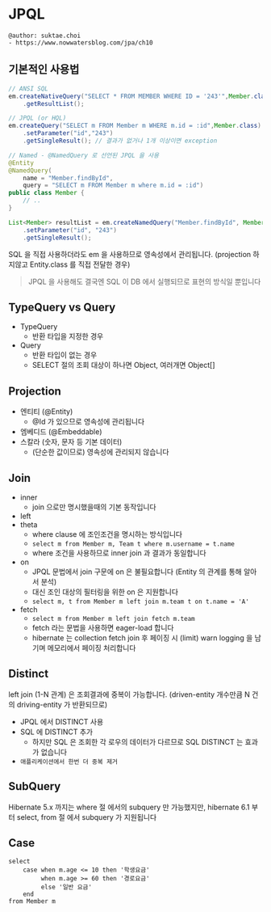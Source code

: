 # JPQL

```
@author: suktae.choi
- https://www.nowwatersblog.com/jpa/ch10
```

## 기본적인 사용법

```java
// ANSI SQL
em.createNativeQuery("SELECT * FROM MEMBER WHERE ID = '243'",Member.class)
    .getResultList();

// JPQL (or HQL)
em.createQuery("SELECT m FROM Member m WHERE m.id = :id",Member.class)
    .setParameter("id","243")
    .getSingleResult(); // 결과가 없거나 1개 이상이면 exception

// Named - @NamedQuery 로 선언된 JPQL 을 사용
@Entity
@NamedQuery(
    name = "Member.findById",
    query = "SELECT m FROM Member m where m.id = :id")
public class Member {
    // ..
}

List<Member> resultList = em.createNamedQuery("Member.findById", Member.class)
    .setParameter("id", "243")
    .getSingleResult();
```

SQL 을 직접 사용하더라도 em 을 사용하므로 영속성에서 관리됩니다. (projection 하지않고 Entity.class 를 직접 전달한 경우)

> JPQL 을 사용해도 결국엔 SQL 이 DB 에서 실행되므로 표현의 방식일 뿐입니다

## TypeQuery vs Query

- TypeQuery
  - 반환 타입을 지정한 경우
- Query
  - 반환 타입이 없는 경우
  - SELECT 절의 조회 대상이 하나면 Object, 여러개면 Object[]

## Projection

- 엔티티 (@Entity)
  - @Id 가 있으므로 영속성에 관리됩니다
- 엠베디드 (@Embeddable) 
- 스칼라 (숫자, 문자 등 기본 데이터)
  - (단순한 값이므로) 영속성에 관리되지 않습니다

## Join

- inner
  - join 으로만 명시했을때의 기본 동작입니다
- left
- theta
  - where clause 에 조인조건을 명시하는 방식입니다
  - ```select m from Member m, Team t where m.username = t.name```
  - where 조건을 사용하므로 inner join 과 결과가 동일합니다
- on
  - JPQL 문법에서 join 구문에 on 은 불필요합니다 (Entity 의 관계를 통해 알아서 분석)
  - 대신 조인 대상의 필터링을 위한 on 은 지원합니다
  - ```select m, t from Member m left join m.team t on t.name = 'A'```
- fetch
  - ```select m from Member m left join fetch m.team```
  - fetch 라는 문법을 사용하면 eager-load 합니다
  - hibernate 는 collection fetch join 후 페이징 시 (limit) warn logging 을 남기며 메모리에서 페이징 처리합니다

## Distinct

left join (1-N 관계) 은 조회결과에 중복이 가능합니다. (driven-entity 개수만큼 N 건의 driving-entity 가 반환되므로)

- JPQL 에서 DISTINCT 사용
- SQL 에 DISTINCT 추가
  - 하지만 SQL 은 조회한 각 로우의 데이터가 다르므로 SQL DISTINCT 는 효과가 없습니다
- `애플리케이션에서 한번 더 중복 제거`

## SubQuery

Hibernate 5.x 까지는 where 절 에서의 subquery 만 가능했지만, hibernate 6.1 부터 select, from 절 에서 subquery 가 지원됩니다

## Case

```jpql
select
    case when m.age <= 10 then '학생요금'
         when m.age >= 60 then '경로요금'
         else '일반 요금'
    end
from Member m
```